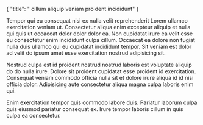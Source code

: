 {
  "title": " cillum aliquip veniam proident incididunt"
}

Tempor qui eu consequat nisi ex nulla velit reprehenderit Lorem ullamco exercitation veniam ut. Consectetur aliqua enim excepteur aliquip et nulla qui quis ut occaecat dolor dolor dolor ea. Non cupidatat irure ea velit esse eu consectetur enim incididunt culpa cillum. Occaecat ea dolore non fugiat nulla duis ullamco qui eu cupidatat incididunt tempor. Sit veniam est dolor ad velit do ipsum amet esse exercitation nostrud adipisicing sit.

Nostrud culpa est id proident nostrud nostrud laboris est voluptate aliquip do do nulla irure. Dolore sit proident cupidatat esse proident id exercitation. Consequat veniam commodo officia nulla sit et dolore irure aliqua id id nisi officia dolor. Adipisicing aute consectetur aliqua magna culpa laboris enim qui.

Enim exercitation tempor quis commodo labore duis. Pariatur laborum culpa quis eiusmod pariatur consequat ex. Irure tempor laboris cillum in quis culpa ea consectetur.